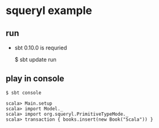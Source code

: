 # squeryl example

## run

* sbt 0.10.0 is requried

    $ sbt update run

## play in console

    $ sbt console

    scala> Main.setup
    scala> import Model._
    scala> import org.squeryl.PrimitiveTypeMode._
    scala> transaction { books.insert(new Book("Scala")) }
